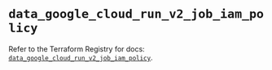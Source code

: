 # `data_google_cloud_run_v2_job_iam_policy`

Refer to the Terraform Registry for docs: [`data_google_cloud_run_v2_job_iam_policy`](https://registry.terraform.io/providers/hashicorp/google/6.10.0/docs/data-sources/cloud_run_v2_job_iam_policy).
